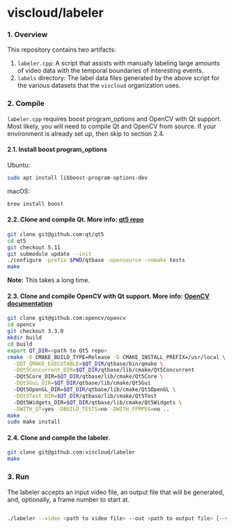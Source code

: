 # viscloud/labeler

### 1. Overview

This repository contains two artifacts:
1. `labeler.cpp`: A script that assists with manually labeling large amounts
of video data with the temporal boundaries of interesting events.
2. `labels` directory: The label data files generated by the above script
for the various datasets that the `viscloud` organization uses.

### 2. Compile

`labeler.cpp` requires boost program_options and OpenCV with Qt support.
Most likely, you will need to compile Qt and OpenCV from source. If your
environment is already set up, then skip to section 2.4.

#### 2.1. Install boost program_options

Ubuntu:
```sh
sudo apt install libboost-program-options-dev
```

macOS:
```sh
brew install boost
```

#### 2.2. Clone and compile Qt. More info: [qt5 repo](https://github.com/qt/qt5)

```sh
git clone git@github.com:qt/qt5
cd qt5
git checkout 5.11
git submodule update --init
./configure -prefix $PWD/qtbase -opensource -nomake tests
make
```
**Note:** This takes a long time.

#### 2.3. Clone and compile OpenCV with Qt support. More info: [OpenCV documentation](https://docs.opencv.org/3.4.1/d7/d9f/tutorial_linux_install.html)

```sh
git clone git@github.com:opencv/opencv
cd opencv
git checkout 3.3.0
mkdir build
cd build
export QT_DIR=<path to Qt5 repo>
cmake -D CMAKE_BUILD_TYPE=Release -D CMAKE_INSTALL_PREFIX=/usr/local \
  -DQT_QMAKE_EXECUTABLE=$QT_DIR/qtbase/bin/qmake \
  -DQt5Concurrent_DIR=$QT_DIR/qtbase/lib/cmake/Qt5Concurrent
  -DQt5Core_DIR=$QT_DIR/qtbase/lib/cmake/Qt5Core \
  -DQt5Gui_DIR=$QT_DIR/qtbase/lib/cmake/Qt5Gui
  -DQt5OpenGL_DIR=$QT_DIR/qtbase/lib/cmake/Qt5OpenGL \
  -DQt5Test_DIR=$QT_DIR/qtbase/lib/cmake/Qt5Test
  -DQt5Widgets_DIR=$QT_DIR/qtbase/lib/cmake/Qt5Widgets \
  -DWITH_QT=yes -DBUILD_TESTS=no -DWITH_FFMPEG=no ..
make
sudo make install
```

#### 2.4. Clone and compile the labeler.

```sh
git clone git@github.com:viscloud/labeler
make
```

### 3. Run

The labeler accepts an input video file, an output file that will be
generated, and, optionally, a frame number to start at.

```sh

./labeler --video <path to video file> --out <path to output file> [--start-frame <frame number>]
```

